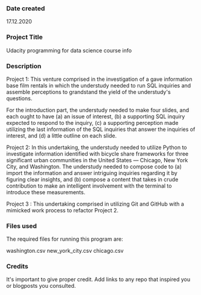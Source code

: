 ### Date created
17.12.2020


### Project Title
Udacity programming for data science course info



### Description

Project 1: This venture comprised in the investigation of a gave information base film rentals in which the understudy needed to run SQL inquiries and assemble perceptions to grandstand the yield of the understudy's questions. 

For the introduction part, the understudy needed to make four slides, and each ought to have (a) an issue of interest, (b) a supporting SQL inquiry expected to respond to the inquiry, (c) a supporting perception made utilizing the last information of the SQL inquiries that answer the inquiries of interest, and (d) a little outline on each slide.

Project 2: In this undertaking, the understudy needed to utilize Python to investigate information identified with bicycle share frameworks for three significant urban communities in the United States — Chicago, New York City, and Washington. The understudy needed to compose code to (a) import the information and answer intriguing inquiries regarding it by figuring clear insights, and (b) compose a content that takes in crude contribution to make an intelligent involvement with the terminal to introduce these measurements.

Project 3 : This undertaking comprised in utilizing Git and GitHub with a mimicked work process to refactor Project 2.


### Files used
The required files for running this program are:

washington.csv
new_york_city.csv
chicago.csv

### Credits
It's important to give proper credit. Add links to any repo that inspired you or blogposts you consulted.


